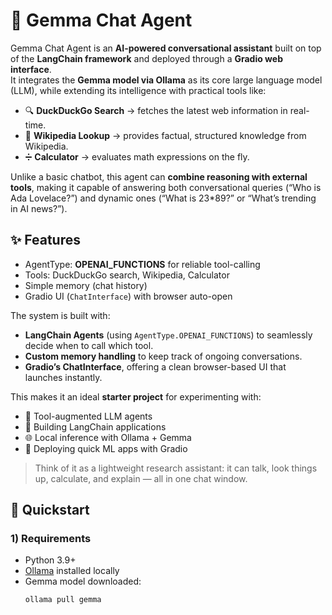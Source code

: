 # 💬 Gemma Chat Agent

Gemma Chat Agent is an **AI-powered conversational assistant** built on top of the **LangChain framework** and deployed through a **Gradio web interface**.  
It integrates the **Gemma model via Ollama** as its core large language model (LLM), while extending its intelligence with practical tools like:

- 🔍 **DuckDuckGo Search** → fetches the latest web information in real-time.  
- 📖 **Wikipedia Lookup** → provides factual, structured knowledge from Wikipedia.  
- ➗ **Calculator** → evaluates math expressions on the fly.  

Unlike a basic chatbot, this agent can **combine reasoning with external tools**, making it capable of answering both conversational queries (“Who is Ada Lovelace?”) and dynamic ones (“What is 23*89?” or “What’s trending in AI news?”).  

## ✨ Features
- AgentType: **OPENAI_FUNCTIONS** for reliable tool-calling
- Tools: DuckDuckGo search, Wikipedia, Calculator
- Simple memory (chat history)
- Gradio UI (`ChatInterface`) with browser auto-open

The system is built with:
- **LangChain Agents** (using `AgentType.OPENAI_FUNCTIONS`) to seamlessly decide when to call which tool.  
- **Custom memory handling** to keep track of ongoing conversations.  
- **Gradio’s ChatInterface**, offering a clean browser-based UI that launches instantly.  

This makes it an ideal **starter project** for experimenting with:
- 🤖 Tool-augmented LLM agents  
- 🧱 Building LangChain applications  
- 🌐 Local inference with Ollama + Gemma  
- 🎨 Deploying quick ML apps with Gradio  

> Think of it as a lightweight research assistant: it can talk, look things up, calculate, and explain — all in one chat window.

## 🚀 Quickstart

### 1) Requirements
- Python 3.9+
- [Ollama](https://ollama.ai) installed locally
- Gemma model downloaded:
  ```bash
  ollama pull gemma
